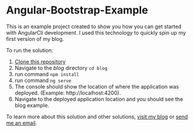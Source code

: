 # Angular-Bootstrap-Example

This is an example project created to show you how you can get started with AngularCli development. I used this
technology to quickly spin up my first version of my blog.

To run the solution:

1) [Clone this repository](https://help.github.com/articles/cloning-a-repository/)
2) Navigate to the _blog_ directory `cd blog`
3) run command `npm install`
4) run command `ng serve`
5) The console should show the location of where the application was deployed. (Example: http://localhost:4200).
6) Navigate to the deployed application location and you should see the blog example.

To learn more about this solution and other solutions, [visit my blog](http://leonardgarden.com) or [send me an email](mailto:matthew.leonard89@gmail.com).
